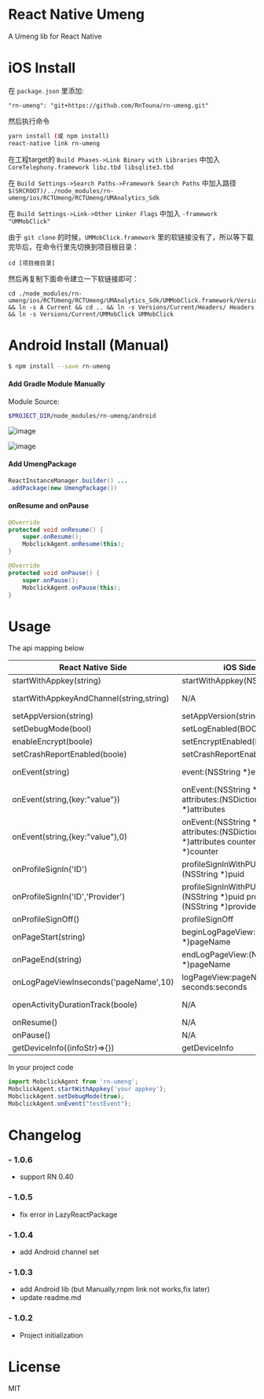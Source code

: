 # React Native Umeng

A Umeng lib for React Native

# iOS Install

在 `package.json` 里添加:  

```
"rn-umeng": "git+https://github.com/RnTouna/rn-umeng.git"
```

然后执行命令

```bash
yarn install (或 npm install)
react-native link rn-umeng
```

在工程target的 `Build Phases->Link Binary with Libraries` 中加入
`CoreTelephony.framework libz.tbd libsqlite3.tbd`

在 `Build Settings->Search Paths->Framework Search Paths` 中加入路径 `$(SRCROOT)/../node_modules/rn-umeng/ios/RCTUmeng/RCTUmeng/UMAnalytics_Sdk`

在 `Build Settings->Link->Other Linker Flags` 中加入 `-framework "UMMobClick"`

由于 `git clone` 的时候，`UMMobClick.framework` 里的软链接没有了，所以等下载完毕后，在命令行里先切换到项目根目录：  

```
cd [项目根目录]
```

然后再复制下面命令建立一下软链接即可：   

```
cd ./node_modules/rn-umeng/ios/RCTUmeng/RCTUmeng/UMAnalytics_Sdk/UMMobClick.framework/Versions/ && ln -s A Current && cd .. && ln -s Versions/Current/Headers/ Headers && ln -s Versions/Current/UMMobClick UMMobClick
```

# Android Install (Manual)

```bash
$ npm install --save rn-umeng
```

#### Add Gradle Module Manually

Module Source:

```bash
$PROJECT_DIR/node_modules/rn-umeng/android
```

![image](https://raw.githubusercontent.com/esseak/rn-umeng/master/screenshots/screenshot0.png)

![image](https://raw.githubusercontent.com/esseak/rn-umeng/master/screenshots/screenshot1.png)

#### Add UmengPackage

```java
ReactInstanceManager.builder() ...
.addPackage(new UmengPackage())
```

#### onResume and onPause
```java
@Override
protected void onResume() {
	super.onResume();
	MobclickAgent.onResume(this);
}

@Override
protected void onPause() {
	super.onPause();
	MobclickAgent.onPause(this);
}
```

# Usage

The api mapping below

React Native Side        | iOS Side           | Android Side   
--------------------------|---------------------|-----------------------
startWithAppkey(string)   | startWithAppkey(NSString)   | AnalyticsConfig.setAppkey(String appkey)
startWithAppkeyAndChannel(string,string)   | N/A   | UMAnalyticsConfig(Context context, String appkey, String channelId)  
setAppVersion(string)     | setAppVersion(string)       | Not need to set it
setDebugMode(bool)        | setLogEnabled(BOOL)         | MobclickAgent.setDebugMode( true )  
enableEncrypt(boole)      | setEncryptEnabled(BOOL)          | AnalyticsConfig.enableEncrypt(boolean enable)   
setCrashReportEnabled(boole)      | setCrashReportEnabled(BOOL)           | MobclickAgent.setCatchUncaughtExceptions(false)
onEvent(string)      |event:(NSString *)eventId           | MobclickAgent.onEvent(Context context, String eventId)
onEvent(string,{key:"value"})      | onEvent:(NSString *)eventId attributes:(NSDictionary *)attributes           | MobclickAgent.onEvent(Context context, String eventId, HashMap map)
onEvent(string,{key:"value"},0)    | onEvent:(NSString *)eventId attributes:(NSDictionary *)attributes counter:(NSString *)counter           | MobclickAgent.onEventValue(Context context, String id, Map<String,String> m, int du)
onProfileSignIn('ID')      | profileSignInWithPUID:(NSString *)puid           | onProfileSignIn(String ID)
onProfileSignIn('ID','Provider')      | profileSignInWithPUID:(NSString *)puid provider:(NSString *)provider           | onProfileSignIn(String Provider, String ID)
onProfileSignOff()      | profileSignOff           | onProfileSignOff()
onPageStart(string)      | beginLogPageView:(NSString *)pageName           | MobclickAgent.onPageStart(String pageName)
onPageEnd(string)      | endLogPageView:(NSString *)pageName           | MobclickAgent.onPageEnd(String pageName)
onLogPageViewInseconds('pageName',10)      | logPageView:pageName seconds:seconds          | N/A
openActivityDurationTrack(boole)      |  N/A           | MobclickAgent.openActivityDurationTrack(boolean value)
onResume()      | N/A           | MobclickAgent.onResume()
onPause()      | N/A            | MobclickAgent.onPause()
getDeviceInfo((infoStr)=>{})      | getDeviceInfo           | getDeviceInfo

In your project code

```javascript
import MobclickAgent from 'rn-umeng';
MobclickAgent.startWithAppkey('your appkey');
MobclickAgent.setDebugMode(true);
MobclickAgent.onEvent("testEvent");
```


# Changelog


### - 1.0.6
 - support RN 0.40

### - 1.0.5

 - fix error in LazyReactPackage

### - 1.0.4

 - add Android channel set

### - 1.0.3

 - add Android lib (but Manually,rnpm link not works,fix later)
 - update readme.md


### - 1.0.2
 - Project initialization

# License
MIT



